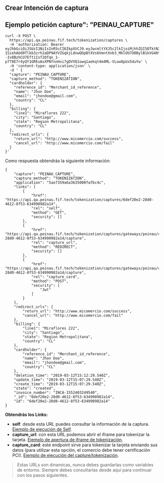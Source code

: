 ## Crear Intención de captura

## Ejemplo petición capture": "PEINAU_CAPTURE"

```
curl -X POST \
  https://api.qa.peinau.fif.tech/tokenization/captures \
  -H 'authorization: Bearer eyJhbGciOiJSUzI1NiIsInR5cCI6IkpXVCJ9.eyJwcmltYXJ5c2lkIjoiMjhhZGI5OTktN2EyZS03MGI4LWMwOTItZTRjMTZhOWU5ZTBhIiwidW5pcXVlX25hbWUiOiJUb2lwYXRvLmNvbSIsImdyb3Vwc2lkIjoiQVBQTCIsImlzcyI6IkZhbGFiZWxsYSIsImF1ZCI6IldlYiIsInR5cGUiOiJCZWFyZXIiLCJzY29wZSI6W10sImlhdCI6MTUxMzE3Nzk1OCwiZXhwIjoxNTEzMTc4ODU4fQ.OYBksNEvNBU012fJt4IhUnQ5g0szPXPmivD2GvprLczjbG6Pd7HeSyWddSCVOAwAXfycNMzwn0nb_6VdYMqbSzE3T9Bu0Oqzih4b_BfLLb4EwpRQ3L0ObFNkJTI2hfIMUNJQ5ohT8b2yR-1SiehAUd0Tlkb3zrh2aDP9AYVZGqkjLdnwQOpBtXVs6VmntXnb3_MklOU7U0BylB1kVG40t9qfSxf79DYTcr3JWs6LdCFDThkudMZtJfnjYsOoqt--Iv8BzhCU7Eft1Isf2Qfqn_1-p778E7r4yQY1GREuAsXPNfnnHxi7gOVVQ1owq1aekqt4m4ML-VLow8pUx5duYw' \
  -H 'content-type: application/json' \
  -d ' {
  "capture": "PEINAU_CAPTURE",
  "capture_method": "TOKENIZATION",
  "cardholder": {
    "reference_id": "Merchant_id_reference",
    "name": "Jhon Doe",
    "email": "jhondoe@gmail.com",
    "country": "CL"
  },
  "billing": {
    "line1": "Miraflores 222",
    "city": "Santiago",
    "state": "Region Metropolitana",
    "country": "CL"
  },
  "redirect_urls": {
    "return_url": "http://www.micomercio.com/success",
    "cancel_url": "http://www.micomercio.com/fail"
  }
}'
 ```

Como respuesta obtendrás la siguiente información:

```
{
    "capture": "PEINAU_CAPTURE",
    "capture_method": "TOKENIZATION",
    "application": "5ae7359a6a3635000fafbc4c",
    "links": [
        {
            "href": "https://api.qa.peinau.fif.tech/tokenization/captures/6def20e2-28d0-4612-8f53-634990982a14",
            "rel": "self",
            "method": "GET",
            "security": []
        },
        {
            "href": "https://api.qa.peinau.fif.tech/tokenization/captures/gateways/peinau/capture/6def20e2-28d0-4612-8f53-634990982a14/capture",
            "rel": "capture_url",
            "method": "REDIRECT",
            "security": []
        },
        {
            "href": "https://api.qa.peinau.fif.tech/tokenization/captures/gateways/peinau/capture/6def20e2-28d0-4612-8f53-634990982a14/capture",
            "rel": "capture_card",
            "method": "POST",
            "security": [
                "Jwt"
            ]
        }
    ],
    "redirect_urls": {
        "return_url": "http://www.micomercio.com/success",
        "cancel_url": "http://www.micomercio.com/fail"
    },
    "billing": {
        "line1": "Miraflores 222",
        "city": "Santiago",
        "state": "Region Metropolitana",
        "country": "CL"
    },
    "cardholder": {
        "reference_id": "Merchant_id_reference",
        "name": "Jhon Doe",
        "email": "jhondoe@gmail.com",
        "country": "CL"
    },
    "deletion_time": "2019-03-12T15:12:29.540Z",
    "update_time": "2019-03-12T15:07:29.540Z",
    "create_time": "2019-03-12T15:07:29.540Z",
    "state": "created",
    "invoice_number": "INCA-1552403249540",
    "_id": "6def20e2-28d0-4612-8f53-634990982a14",
    "id": "6def20e2-28d0-4612-8f53-634990982a14"
}
```

**Obtendrás los Links:**

- **self**: desde esta URL puedes consultar la información de la captura. [Ejemplo de ejecución de Self](self-capture.md).
- **capture_url**: con esta URL podemos abrir el iframe para tokenizar la tarjeta. [Ejemplo de apertura de iframe de tokenización](json-iframe-capture.md).
- **capture_card**: este endpoint sirve para tokenizar la tarjeta enviando sus datos (para utilizar esta opción, el comercio debe tener certificación PCI). [Ejemplo de ejecución del capture/tokenización](json-peinau-silent-capture.md).

> Estas URLs son dinamicas, nunca debes guardarlas como variables de entorno. Siempre debes consultarlas desde aquí para continuar con los pasos siguientes.
